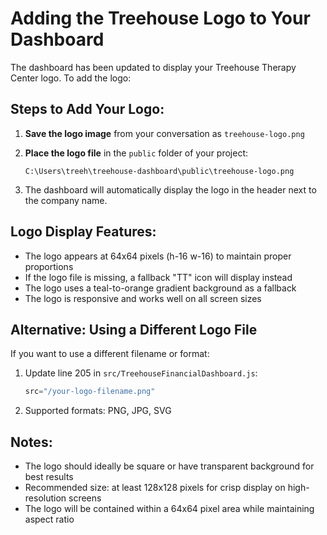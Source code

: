 # Adding the Treehouse Logo to Your Dashboard

The dashboard has been updated to display your Treehouse Therapy Center logo. To add the logo:

## Steps to Add Your Logo:

1. **Save the logo image** from your conversation as `treehouse-logo.png`

2. **Place the logo file** in the `public` folder of your project:
   ```
   C:\Users\treeh\treehouse-dashboard\public\treehouse-logo.png
   ```

3. The dashboard will automatically display the logo in the header next to the company name.

## Logo Display Features:

- The logo appears at 64x64 pixels (h-16 w-16) to maintain proper proportions
- If the logo file is missing, a fallback "TT" icon will display instead
- The logo uses a teal-to-orange gradient background as a fallback
- The logo is responsive and works well on all screen sizes

## Alternative: Using a Different Logo File

If you want to use a different filename or format:

1. Update line 205 in `src/TreehouseFinancialDashboard.js`:
   ```javascript
   src="/your-logo-filename.png"
   ```

2. Supported formats: PNG, JPG, SVG

## Notes:

- The logo should ideally be square or have transparent background for best results
- Recommended size: at least 128x128 pixels for crisp display on high-resolution screens
- The logo will be contained within a 64x64 pixel area while maintaining aspect ratio 